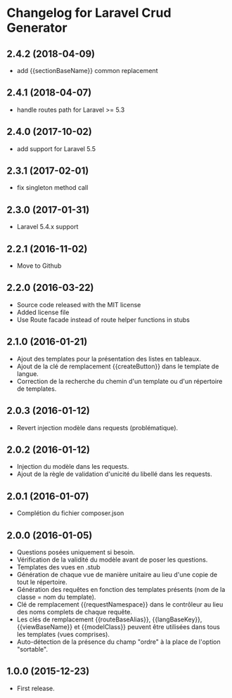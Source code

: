 Changelog for Laravel Crud Generator
====================================

2.4.2 (2018-04-09)
------------------

- add {{sectionBaseName}} common replacement

2.4.1 (2018-04-07)
------------------

- handle routes path for Laravel >= 5.3

2.4.0 (2017-10-02)
------------------

- add support for Laravel 5.5

2.3.1 (2017-02-01)
------------------

- fix singleton method call

2.3.0 (2017-01-31)
------------------

- Laravel 5.4.x support

2.2.1 (2016-11-02)
------------------

- Move to Github

2.2.0 (2016-03-22)
------------------

- Source code released with the MIT license
- Added license file
- Use Route facade instead of route helper functions in stubs

2.1.0 (2016-01-21)
------------------

- Ajout des templates pour la présentation des listes en tableaux.
- Ajout de la clé de remplacement {{createButton}} dans le template de langue.
- Correction de la recherche du chemin d'un template ou d'un répertoire de templates.

2.0.3 (2016-01-12)
------------------

- Revert injection modèle dans requests (problématique).

2.0.2 (2016-01-12)
------------------

- Injection du modèle dans les requests.
- Ajout de la règle de validation d'unicité du libellé dans les requests.

2.0.1 (2016-01-07)
------------------

- Complétion du fichier composer.json

2.0.0 (2016-01-05)
------------------

- Questions posées uniquement si besoin.
- Vérification de la validité du modèle avant de poser les questions.
- Templates des vues en .stub
- Génération de chaque vue de manière unitaire au lieu d'une copie de tout le répertoire.
- Génération des requêtes en fonction des templates présents (nom de la classe = nom du template).
- Clé de remplacement {{requestNamespace}} dans le contrôleur au lieu des noms complets de chaque requête.
- Les clés de remplacement {{routeBaseAlias}}, {{langBaseKey}}, {{viewBaseName}} et {{modelClass}}
  peuvent être utilisées dans tous les templates (vues comprises).
- Auto-détection de la présence du champ "ordre" à la place de l'option "sortable".

1.0.0 (2015-12-23)
------------------

- First release.
